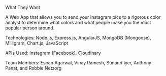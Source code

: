 What They Want

A Web App that allows you to send your Instagram pics to a rigorous color analyst
to determine what colors and what people make you the most popular person around.

Technologies:
Node.js, Express.js, AngularJS, MongoDB (Mongoose), Milligram, Chart.js, JavaScript 

APIs Used:
Instagram (Facebook), Cloudinary 

Team Members:
Eshan Agarwal,
Vinay Ramesh,
Sunand Iyer,
Anthony Panat,
and Robbie Netzorg


